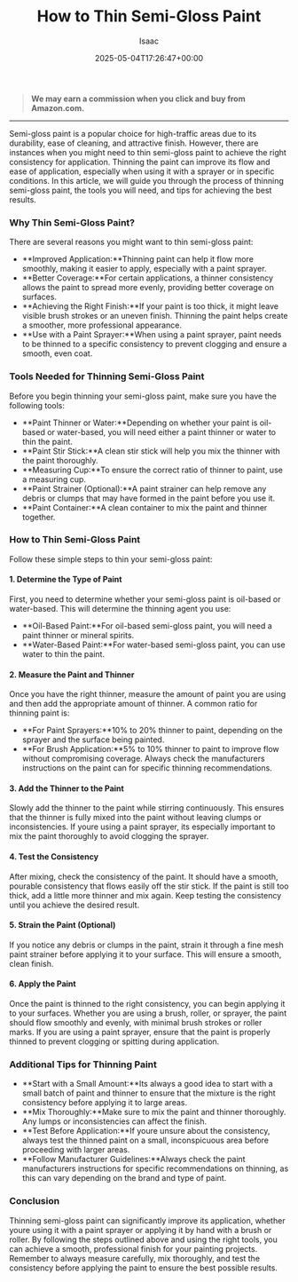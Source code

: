 ﻿---
author: Isaac
layout: post
title: How to Thin Semi-Gloss Paint
date: '2025-05-04T17:26:47+00:00'
categories:
- Guide
tags: []
slug: /how-to-thin-semi-gloss-paint/
lastmod: 2025-05-07T12:21:28+03:00
---
> **We may earn a commission when you click and buy from Amazon.com.**
>

---
Semi-gloss paint is a popular choice for high-traffic areas due to its durability, ease of cleaning, and attractive finish. However, there are instances when you might need to thin semi-gloss paint to achieve the right consistency for application. Thinning the paint can improve its flow and ease of application, especially when using it with a sprayer or in specific conditions. In this article, we will guide you through the process of thinning semi-gloss paint, the tools you will need, and tips for achieving the best results.
### Why Thin Semi-Gloss Paint?
There are several reasons you might want to thin semi-gloss paint:
- **Improved Application:**Thinning paint can help it flow more smoothly, making it easier to apply, especially with a paint sprayer.
- **Better Coverage:**For certain applications, a thinner consistency allows the paint to spread more evenly, providing better coverage on surfaces.
- **Achieving the Right Finish:**If your paint is too thick, it might leave visible brush strokes or an uneven finish. Thinning the paint helps create a smoother, more professional appearance.
- **Use with a Paint Sprayer:**When using a paint sprayer, paint needs to be thinned to a specific consistency to prevent clogging and ensure a smooth, even coat.
### Tools Needed for Thinning Semi-Gloss Paint
Before you begin thinning your semi-gloss paint, make sure you have the following tools:
- **Paint Thinner or Water:**Depending on whether your paint is oil-based or water-based, you will need either a paint thinner or water to thin the paint.
- **Paint Stir Stick:**A clean stir stick will help you mix the thinner with the paint thoroughly.
- **Measuring Cup:**To ensure the correct ratio of thinner to paint, use a measuring cup.
- **Paint Strainer (Optional):**A paint strainer can help remove any debris or clumps that may have formed in the paint before you use it.
- **Paint Container:**A clean container to mix the paint and thinner together.
### How to Thin Semi-Gloss Paint
Follow these simple steps to thin your semi-gloss paint:
#### 1. Determine the Type of Paint
First, you need to determine whether your semi-gloss paint is oil-based or water-based. This will determine the thinning agent you use:
- **Oil-Based Paint:**For oil-based semi-gloss paint, you will need a paint thinner or mineral spirits.
- **Water-Based Paint:**For water-based semi-gloss paint, you can use water to thin the paint.
#### 2. Measure the Paint and Thinner
Once you have the right thinner, measure the amount of paint you are using and then add the appropriate amount of thinner. A common ratio for thinning paint is:
- **For Paint Sprayers:**10% to 20% thinner to paint, depending on the sprayer and the surface being painted.
- **For Brush Application:**5% to 10% thinner to paint to improve flow without compromising coverage.
Always check the manufacturers instructions on the paint can for specific thinning recommendations.
#### 3. Add the Thinner to the Paint
Slowly add the thinner to the paint while stirring continuously. This ensures that the thinner is fully mixed into the paint without leaving clumps or inconsistencies. If youre using a paint sprayer, its especially important to mix the paint thoroughly to avoid clogging the sprayer.
#### 4. Test the Consistency
After mixing, check the consistency of the paint. It should have a smooth, pourable consistency that flows easily off the stir stick. If the paint is still too thick, add a little more thinner and mix again. Keep testing the consistency until you achieve the desired result.
#### 5. Strain the Paint (Optional)
If you notice any debris or clumps in the paint, strain it through a fine mesh paint strainer before applying it to your surface. This will ensure a smooth, clean finish.
#### 6. Apply the Paint
Once the paint is thinned to the right consistency, you can begin applying it to your surfaces. Whether you are using a brush, roller, or sprayer, the paint should flow smoothly and evenly, with minimal brush strokes or roller marks. If you are using a paint sprayer, ensure that the paint is properly thinned to prevent clogging or spitting during application.
### Additional Tips for Thinning Paint
- **Start with a Small Amount:**Its always a good idea to start with a small batch of paint and thinner to ensure that the mixture is the right consistency before applying it to large areas.
- **Mix Thoroughly:**Make sure to mix the paint and thinner thoroughly. Any lumps or inconsistencies can affect the finish.
- **Test Before Application:**If youre unsure about the consistency, always test the thinned paint on a small, inconspicuous area before proceeding with larger areas.
- **Follow Manufacturer Guidelines:**Always check the paint manufacturers instructions for specific recommendations on thinning, as this can vary depending on the brand and type of paint.
### Conclusion
Thinning semi-gloss paint can significantly improve its application, whether youre using it with a paint sprayer or applying it by hand with a brush or roller. By following the steps outlined above and using the right tools, you can achieve a smooth, professional finish for your painting projects. Remember to always measure carefully, mix thoroughly, and test the consistency before applying the paint to ensure the best possible results.